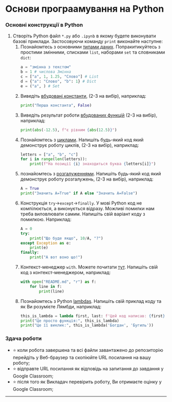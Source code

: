# Основи програамування на Python

### Основні конструкції в Python
1. Створіть Python файл `*.py` або `.ipynb` в якому будете виконувати базові приклади. Застосовуючи команду `print` виконайте наступне:
    1. Познайомтесь з основними [типами даних](https://docs.python.org/3.10/library/stdtypes.html#numeric-types-int-float-complex). Попракитикуйтесь з простими змінними, списками `list`, наборами `set` та словниками `dict`:
       ```python
       a = "змінна з текстом"
       b = 1 # числова Змінна
       c = ["a", 1, 1.25, "Слово"] # List
       d = {"a": "Слово", "b": 1} # Dict
       e = ("a", ) # Set
       ```
    1. Виведіть [вбудовані константи](https://docs.python.org/3.10/library/constants.html), (2-3 на вибір), наприклад:
       ```python
       print("Перша константа", False)
       ```
    1. Виведіть результат роботи [вбудованих функцій](https://docs.python.org/3.10/library/functions.html#func-repr) (2-3 на вибір), наприклад:
       ```python
       print(abs(-12.5), f"є рівним {abs(12.5)}")
       ``` 
    1. Познайомтесь з [циклами](https://docs.python.org/3.10/reference/compound_stmts.html#the-for-statement). Напишіть будь-який код який демонструє роботу циклів, (2-3 на вибір), наприклад:
        ```python
        letters = ["a", "b", "c"]
        for i in range(len(letters)):
            print(f"На позиції {i} знаходиться буква {letters[i]}")
        ```
    1. познайомтесь з [розгалуженнями](https://docs.python.org/3.10/reference/compound_stmts.html#the-if-statement). Напишіть будь-який код який демонструє роботу розгалужень, (2-3 на вибір), наприклад:
       ```python
       A = True
       print("Значить А=True" if A else "Значить А=False")
       ```
    1. Конструкція `try`->`except`->`finally`. У мові Python код не компілюється, а виконується відразу. Можливі помилки нам треба виловлювати самим. Напишіть свій варіант коду з помилкою. Наприклад:
       ```python
       A = 0
       try:
           print("Що буде якщо", 10/A, "?")
       except Exception as e:
           print(e)
       finally:
           print("А вот воно що!")
       ```
    1. Контекст-менеджер `with`. Можете почитати [тут](https://python-scripts.com/contextlib). Напишіть свій код з контекст-менеджером, наприклад:
       ```python
       with open("README.md", "r") as f:
           for line in f:
               print(line)
       ```
    1. Познайомтесь з Python [lambdas](https://docs.python.org/3.10/reference/expressions.html#lambda). Напишіть свій приклад коду та як Ви розумієте Лямбди, наприклад:
       ```python
       this_is_lambda = lambda first, last: f'Цей код написав: {first} {last}'
       print("Це просто функція:", this_is_lambda)
       print("Це її виклик:", this_is_lambda('Богдан', 'Бугиль'))
       ```

### Здача роботи
- :star: коли робота завершена та всі файли завантажено до репозиторію перейдіть у Веб-браузер та скопіюйте URL посилання на вашу роботу;
- :star: відправте URL посилання як відповідь на запитання до завдання у Google Classroom;
- :star: після того як Викладач перевірить роботу, Ви отримаєте оцінку у Google Classroom;
---